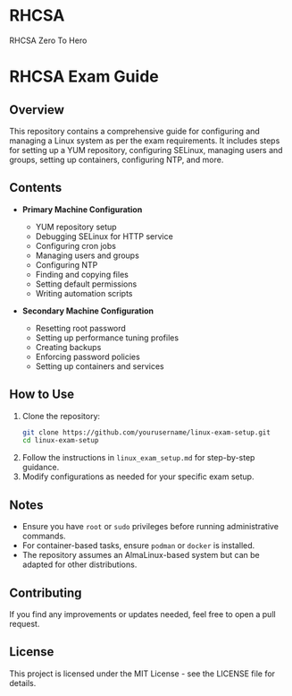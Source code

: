 # RHCSA
RHCSA Zero To Hero
# RHCSA Exam Guide

## Overview
This repository contains a comprehensive guide for configuring and managing a Linux system as per the exam requirements. It includes steps for setting up a YUM repository, configuring SELinux, managing users and groups, setting up containers, configuring NTP, and more.

## Contents
- **Primary Machine Configuration**
  - YUM repository setup
  - Debugging SELinux for HTTP service
  - Configuring cron jobs
  - Managing users and groups
  - Configuring NTP
  - Finding and copying files
  - Setting default permissions
  - Writing automation scripts
  
- **Secondary Machine Configuration**
  - Resetting root password
  - Setting up performance tuning profiles
  - Creating backups
  - Enforcing password policies
  - Setting up containers and services
  
## How to Use
1. Clone the repository:
   ```sh
   git clone https://github.com/yourusername/linux-exam-setup.git
   cd linux-exam-setup
   ```
2. Follow the instructions in `linux_exam_setup.md` for step-by-step guidance.
3. Modify configurations as needed for your specific exam setup.

## Notes
- Ensure you have `root` or `sudo` privileges before running administrative commands.
- For container-based tasks, ensure `podman` or `docker` is installed.
- The repository assumes an AlmaLinux-based system but can be adapted for other distributions.

## Contributing
If you find any improvements or updates needed, feel free to open a pull request.

## License
This project is licensed under the MIT License - see the LICENSE file for details.

